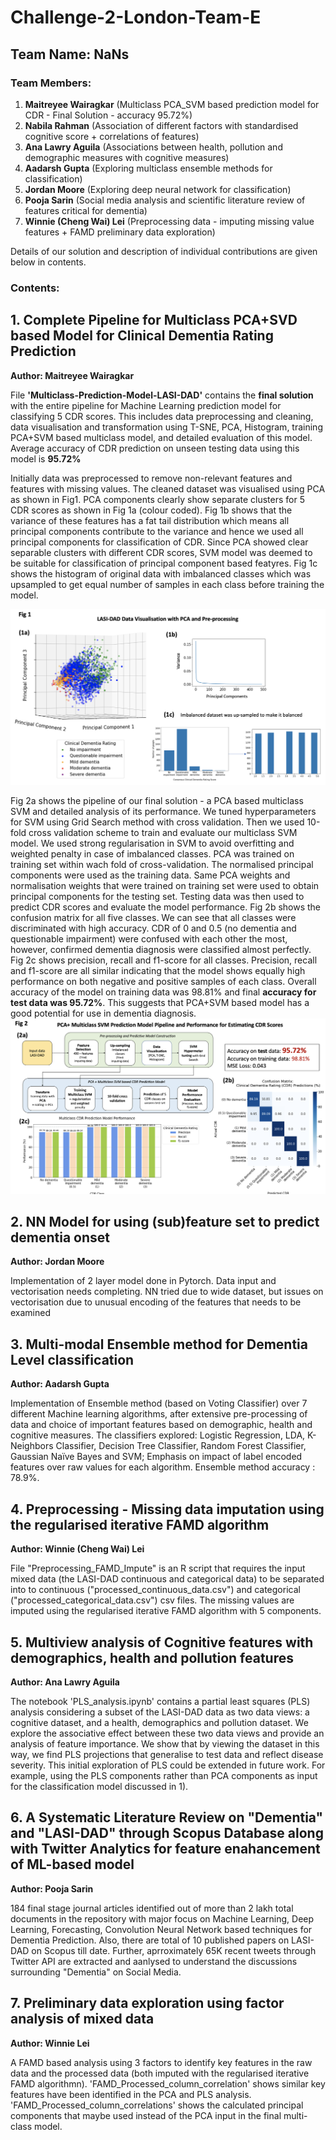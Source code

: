 # Challenge-2-London-Team-E

## Team Name: NaNs

### Team Members:
1. **Maitreyee Wairagkar** (Multiclass PCA_SVM based prediction model for CDR - Final Solution - accuracy 95.72%)
2. **Nabila Rahman** (Association of different factors with standardised cognitive score + correlations of features)
3. **Ana Lawry Aguila** (Associations between health, pollution and demographic measures with cognitive measures)
4. **Aadarsh Gupta** (Exploring multiclass ensemble methods for classification)
5. **Jordan Moore** (Exploring deep neural network for classification)
6. **Pooja Sarin** (Social media analysis and scientific literature review of features critical for dementia)
7. **Winnie (Cheng Wai) Lei** (Preprocessing data - imputing missing value features + FAMD preliminary data exploration)

Details of our solution and description of individual contributions are given below in contents.

### Contents:

## 1. Complete Pipeline for Multiclass PCA+SVD based Model for Clinical Dementia Rating Prediction
 
**Author: Maitreyee Wairagkar**

File **'Multiclass-Prediction-Model-LASI-DAD'** contains the **final solution** with the entire pipeline for Machine Learning prediction model for classifying 5 CDR scores. This includes data preprocessing and cleaning, data visualisation and transformation using T-SNE, PCA, Histogram, training PCA+SVM based multiclass model, and detailed evaluation of this model. Average accuracy of CDR prediction on unseen testing data using this model is **95.72%**

Initially data was preprocessed to remove non-relevant features and features with missing values. The cleaned dataset was visualised using PCA as shown in Fig1. PCA components clearly show separate clusters for 5 CDR scores as shown in Fig 1a (colour coded). Fig 1b shows that the variance of these features has a fat tail distribution which means all principal components contribute to the variance and hence we used all principal components for classification of CDR. Since PCA showed clear separable clusters with different CDR scores, SVM model was deemed to be suitable for classification of principal component based featyres. Fig 1c shows the histogram of original data with imbalanced classes which was upsampled to get equal number of samples in each class before training the model. 

![PCA of LASI-DAD features showing clear clusters according to CDR](https://github.com/DEMON-NEUROHACK/Challenge-2-London-Team-E/blob/main/PCA.png)

Fig 2a shows the pipeline of our final solution - a PCA based multiclass SVM and detailed analysis of its performance. We tuned hyperparameters for SVM using Grid Search method with cross validation. Then we used 10-fold cross validation scheme to train and evaluate our multiclass SVM model. We used strong regularisation in SVM to avoid overfitting and weighted penalty in case of imbalanced classes. PCA was trained on training set within wach fold of cross-validation. The normalised principal components were used as the training data. Same PCA weights and normalisation weights that were trained on training set were used to obtain principal components for the testing set. Testing data was then used to predict CDR scores and evaluate the model performance. Fig 2b shows the confusion matrix for all five classes. We can see that all classes were discriminated with high accuracy. CDR of 0 and 0.5 (no dementia and questionable impairment) were confused with each other the most, however, confirmed dementia diagnosis were classified almost perfectly. Fig 2c shows precision, recall and f1-score for all classes. Precision, recall and f1-score are all similar indicating that the model shows equally high performance on both negative and positive samples of each class. Overall accuracy of the model on training data was 98.81% and final **accuracy for test data was 95.72%**. This suggests that PCA+SVM based model has a good potential for use in dementia diagnosis.       
![FinalSolution - Multiclass Model Pipeline and Results ](https://github.com/DEMON-NEUROHACK/Challenge-2-London-Team-E/blob/main/FinalSolution-Multiclass_ModelSVM.png)

## 2. NN Model for using (sub)feature set to predict dementia onset

**Author: Jordan Moore**

Implementation of 2 layer model done in Pytorch. Data input and vectorisation needs completing. NN tried due to wide dataset, but issues on vectorisation due to unusual encoding of the features that needs to be examined


## 3. Multi-modal Ensemble method for Dementia Level classification

**Author: Aadarsh Gupta**

Implementation of Ensemble method (based on Voting Classifier) over 7 different Machine learning algorithms, after extensive pre-processing of data and choice of important features based on demographic, health and cognitive measures. The classifiers explored: Logistic Regression, LDA, K-Neighbors Classifier, Decision Tree Classifier, Random Forest Classifier, Gaussian Naïve Bayes and SVM; Emphasis on impact of label encoded features over raw values for each algorithm. Ensemble method accuracy : 78.9%.

## 4. Preprocessing - Missing data imputation using the regularised iterative FAMD algorithm

**Author: Winnie (Cheng Wai) Lei**

File "Preprocessing_FAMD_Impute" is an R script that requires the input mixed data (the LASI-DAD continuous and categorical data) to be separated into to continuous ("processed_continuous_data.csv") and categorical ("processed_categorical_data.csv") csv files. The missing values are imputed using the regularised iterative FAMD algorithm with 5 components. 

## 5. Multiview analysis of Cognitive features with demographics, health and pollution features

**Author: Ana Lawry Aguila**

The notebook 'PLS_analysis.ipynb' contains a partial least squares (PLS) analysis considering a subset of the LASI-DAD data as two data views: a cognitive dataset, and a health, demographics and pollution dataset. We explore the associative effect between these two data views and provide an analysis of feature importance. We show that by viewing the dataset in this way, we find PLS projections that generalise to test data and reflect disease severity. This initial exploration of PLS could be extended in future work. For example, using the PLS components rather than PCA components as input for the classification model discussed in 1). 

## 6. A Systematic Literature Review on "Dementia" and "LASI-DAD" through Scopus Database along with Twitter Analytics for feature enahancement of ML-based model

**Author: Pooja Sarin**

184 final stage journal articles identified out of more than 2 lakh total documents in the repository with major focus on Machine Learning, Deep Learning, Forecasting, Convolution Neural Network based techniques for Dementia Prediction. Also, there are total of 10 published papers on LASI-DAD on Scopus till date. Further, aprroximately 65K recent tweets through Twitter API are extracted and aanlysed to understand the discussions surrounding "Dementia" on Social Media. 


## 7. Preliminary data exploration using factor analysis of mixed data

**Author: Winnie Lei**

A FAMD based analysis using 3 factors to identify key features in the raw data and the processed data (both imputed with the regularised iterative FAMD algorithmn). 'FAMD_Processed_column_correlation' shows similar key features have been identified in the PCA and PLS analysis. 'FAMD_Processed_column_correlations' shows the calculated principal components that maybe used instead of the PCA input in the final multi-class model.
